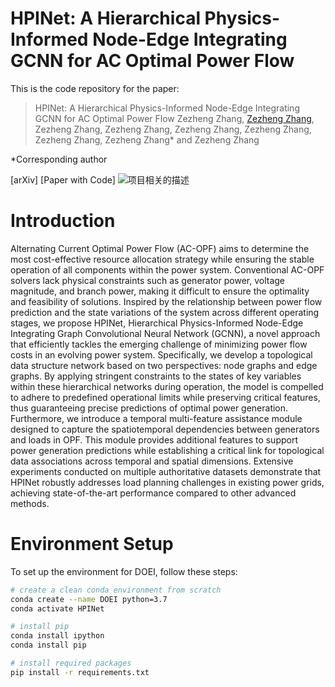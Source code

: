 # HPINet: A Hierarchical Physics-Informed Node-Edge Integrating GCNN for AC Optimal Power Flow

This is the code repository for the paper:

> HPINet: A Hierarchical Physics-Informed Node-Edge Integrating GCNN for AC Optimal Power Flow
Zezheng Zhang, [Zezheng Zhang](https://example.com/zezheng), Zezheng Zhang, Zezheng Zhang, Zezheng Zhang, Zezheng Zhang, Zezheng Zhang, Zezheng Zhang* and Zezheng Zhang

*Corresponding author

[arXiv] [Paper with Code]
![项目相关的描述](image.png)

# Introduction
Alternating Current Optimal Power Flow (AC-OPF) aims to determine the most cost-effective resource allocation strategy while ensuring the stable operation of all components within the power system. Conventional AC-OPF solvers lack physical constraints such as generator power, voltage magnitude, and branch power, making it difficult to ensure the optimality and feasibility of solutions. Inspired by the relationship between power flow prediction and the state variations of the system across different operating stages, we propose HPINet, Hierarchical Physics-Informed Node-Edge Integrating Graph Convolutional Neural Network (GCNN), a novel approach that efficiently tackles the emerging challenge of minimizing power flow costs in an evolving power system. Specifically, we develop a topological data structure network based on two perspectives: node graphs and edge graphs. By applying stringent constraints to the states of key variables within these hierarchical networks during operation, the model is compelled to adhere to predefined operational limits while preserving critical features, thus guaranteeing precise predictions of optimal power generation. Furthermore, we introduce a temporal multi-feature assistance module designed to capture the spatiotemporal dependencies between generators and loads in OPF. This module provides additional features to support power generation predictions while establishing a critical link for topological data associations across temporal and spatial dimensions. Extensive experiments conducted on multiple authoritative datasets demonstrate that HPINet robustly addresses load planning challenges in existing power grids, achieving state-of-the-art performance compared to other advanced methods. 

# Environment Setup

To set up the environment for DOEI, follow these steps:

```sh
# create a clean conda environment from scratch
conda create --name DOEI python=3.7
conda activate HPINet

# install pip
conda install ipython
conda install pip

# install required packages
pip install -r requirements.txt
